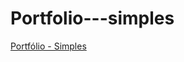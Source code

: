 # Portfolio---simples



<a href="https://ivanilsondacosta21.github.io/Portfolio---simples/">Portfólio - Simples</a>
